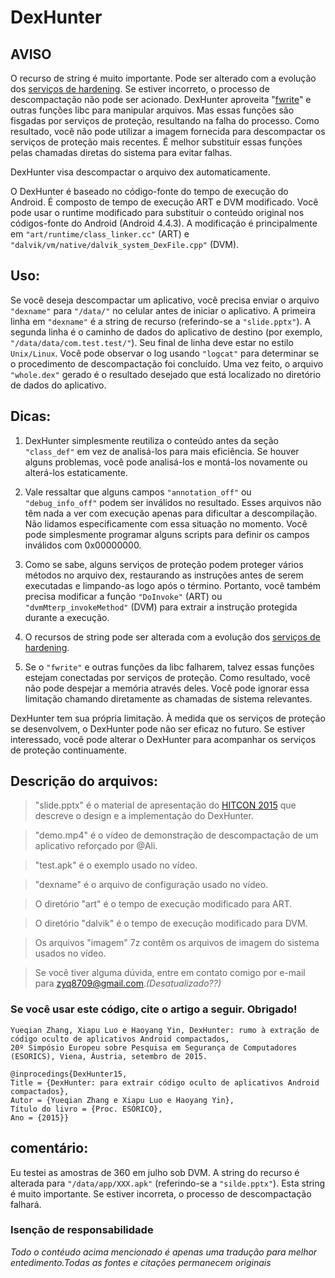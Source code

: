 # DexHunter

## AVISO
O recurso de string é muito importante. Pode ser alterado com a evolução dos [serviços de hardening](https://g.co/kgs/51oYgZ). Se estiver incorreto, o processo de descompactação não pode ser acionado. DexHunter aproveita "[fwrite](http://wiki.icmc.usp.br/images/8/82/Manipulacao_arquivos.pdf)" e outras funções libc para manipular arquivos. Mas essas funções são fisgadas por serviços de proteção, resultando na falha do processo. Como resultado, você não pode utilizar a imagem fornecida para descompactar os serviços de proteção mais recentes. É melhor substituir essas funções pelas chamadas diretas do sistema para evitar falhas.

DexHunter visa descompactar o arquivo dex automaticamente.

O DexHunter é baseado no código-fonte do tempo de execução do Android. É composto de tempo de execução ART e DVM modificado. Você pode usar o runtime modificado para substituir o conteúdo original nos códigos-fonte do Android (Android 4.4.3). A modificação é principalmente em `"art/runtime/class_linker.cc"` (ART) e `"dalvik/vm/native/dalvik_system_DexFile.cpp"` (DVM).

## Uso:

Se você deseja descompactar um aplicativo, você precisa enviar o arquivo `"dexname"` para `"/data/"` no celular antes de iniciar o aplicativo. A primeira linha em `"dexname"` é a string de recurso (referindo-se a `"slide.pptx"`). A segunda linha é o caminho de dados do aplicativo de destino (por exemplo, `"/data/data/com.test.test/"`). Seu final de linha deve estar no estilo `Unix/Linux`. Você pode observar o log usando `"logcat"` para determinar se o procedimento de descompactação foi concluído. Uma vez feito, o arquivo `"whole.dex"` gerado é o resultado desejado que está localizado no diretório de dados do aplicativo.

## Dicas:

1) DexHunter simplesmente reutiliza o conteúdo antes da seção `"class_def"` em vez de analisá-los para mais eficiência. Se houver alguns problemas, você pode analisá-los e montá-los novamente ou alterá-los estaticamente.

2) Vale ressaltar que alguns campos `"annotation_off"` ou `"debug_info_off"` podem ser inválidos no resultado. Esses arquivos não têm nada a ver com execução apenas para dificultar a descompilação. Não lidamos especificamente com essa situação no momento. Você pode simplesmente programar alguns scripts para definir os campos inválidos com 0x00000000.

3) Como se sabe, alguns serviços de proteção podem proteger vários métodos no arquivo dex, restaurando as instruções antes de serem executadas e limpando-as logo após o término. Portanto, você também precisa modificar a função `"DoInvoke"` (ART) ou `"dvmMterp_invokeMethod"` (DVM) para extrair a instrução protegida durante a execução.

4) O recursos de string pode ser alterada com a evolução dos [serviços de hardening](https://g.co/kgs/51oYgZ).

5) Se o `"fwrite"` e outras funções da libc falharem, talvez essas funções estejam conectadas por serviços de proteção. Como resultado, você não pode despejar a memória através deles. Você pode ignorar essa limitação chamando diretamente as chamadas de sistema relevantes.

DexHunter tem sua própria limitação. À medida que os serviços de proteção se desenvolvem, o DexHunter pode não ser eficaz no futuro. Se estiver interessado, você pode alterar o DexHunter para acompanhar os serviços de proteção continuamente.

## Descrição do arquivos:

> "slide.pptx" é o material de apresentação do [HITCON 2015](https://hitcon.org/2015/ENT/Activities-Enterprise-Agenda.html#zyq) que descreve o design e a implementação do DexHunter.

> "demo.mp4" é o vídeo de demonstração de descompactação de um aplicativo reforçado por @Ali.

> "test.apk" é o exemplo usado no vídeo.

> "dexname" é o arquivo de configuração usado no vídeo.

> O diretório "art" é o tempo de execução modificado para ART.

> O diretório "dalvik" é o tempo de execução modificado para DVM.

> Os arquivos "imagem" 7z contêm os arquivos de imagem do sistema usados no vídeo.

> Se você tiver alguma dúvida, entre em contato comigo por e-mail para zyq8709@gmail.com._(Desatualizado??)_

### Se você usar este código, cite o artigo a seguir. Obrigado!
```
Yueqian Zhang, Xiapu Luo e Haoyang Yin, DexHunter: rumo à extração de código oculto de aplicativos Android compactados,
20º Simpósio Europeu sobre Pesquisa em Segurança de Computadores (ESORICS), Viena, Áustria, setembro de 2015.

@inprocedings{DexHunter15,
Title = {DexHunter: para extrair código oculto de aplicativos Android compactados},
Autor = {Yueqian Zhang e Xiapu Luo e Haoyang Yin},
Título do livro = {Proc. ESÓRICO},
Ano = {2015}}
```
## comentário: 

Eu testei as amostras de 360 em julho sob DVM. A string do recurso é alterada para `"/data/app/XXX.apk"` (referindo-se a `"silde.pptx"`). Esta string é muito importante. Se estiver incorreta, o processo de descompactação falhará.

### Isenção de responsabilidade
_Todo o contéudo acima mencionado é apenas uma tradução para melhor entedimento.Todas as fontes e citações permanecem originais_

